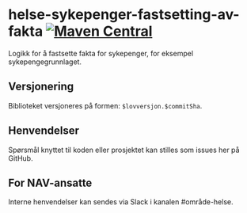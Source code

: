 helse-sykepenger-fastsetting-av-fakta [![Maven Central](https://maven-badges.herokuapp.com/maven-central/no.nav.helse.sykepenger.lovverk/sykepenger-fastsetting-av-fakta/badge.svg)](https://maven-badges.herokuapp.com/maven-central/no.nav.helse.sykepenger.lovverk/sykepenger-fastsetting-av-fakta)
===============================

Logikk for å fastsette fakta for sykepenger, for eksempel sykepengegrunnlaget.

## Versjonering

Biblioteket versjoneres på formen: `$lovversjon.$commitSha`.

## Henvendelser

Spørsmål knyttet til koden eller prosjektet kan stilles som issues her på GitHub.

## For NAV-ansatte

Interne henvendelser kan sendes via Slack i kanalen #område-helse.
